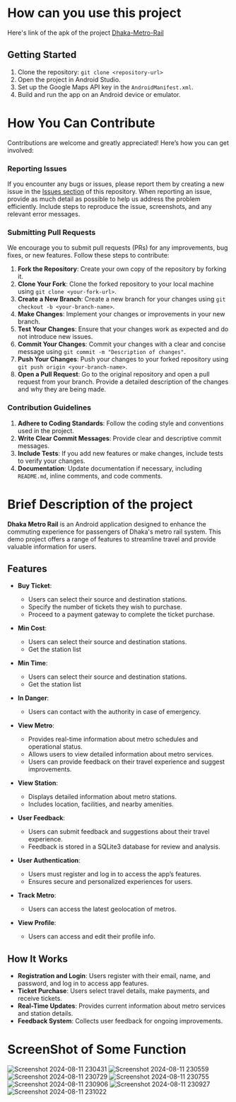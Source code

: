 # How can you use this project
Here's link of the apk of the project [Dhaka-Metro-Rail](https://drive.google.com/drive/folders/1oMylquyUkt97BCs0rF2ckfUsx-Fqx6WK?usp=sharing)
## Getting Started

1. Clone the repository: `git clone <repository-url>`
2. Open the project in Android Studio.
3. Set up the Google Maps API key in the `AndroidManifest.xml`.
4. Build and run the app on an Android device or emulator.
   
# How You Can Contribute

Contributions are welcome and greatly appreciated! Here’s how you can get involved:

### Reporting Issues

If you encounter any bugs or issues, please report them by creating a new issue in the [Issues section](link-to-your-issues-page) of this repository. When reporting an issue, provide as much detail as possible to help us address the problem efficiently. Include steps to reproduce the issue, screenshots, and any relevant error messages.

### Submitting Pull Requests

We encourage you to submit pull requests (PRs) for any improvements, bug fixes, or new features. Follow these steps to contribute:

1. **Fork the Repository**: Create your own copy of the repository by forking it.
2. **Clone Your Fork**: Clone the forked repository to your local machine using `git clone <your-fork-url>`.
3. **Create a New Branch**: Create a new branch for your changes using `git checkout -b <your-branch-name>`.
4. **Make Changes**: Implement your changes or improvements in your new branch.
5. **Test Your Changes**: Ensure that your changes work as expected and do not introduce new issues.
6. **Commit Your Changes**: Commit your changes with a clear and concise message using `git commit -m "Description of changes"`.
7. **Push Your Changes**: Push your changes to your forked repository using `git push origin <your-branch-name>`.
8. **Open a Pull Request**: Go to the original repository and open a pull request from your branch. Provide a detailed description of the changes and why they are being made.

### Contribution Guidelines

1. **Adhere to Coding Standards**: Follow the coding style and conventions used in the project.
2. **Write Clear Commit Messages**: Provide clear and descriptive commit messages.
3. **Include Tests**: If you add new features or make changes, include tests to verify your changes.
4. **Documentation**: Update documentation if necessary, including `README.md`, inline comments, and code comments.

# Brief Description of the project
**Dhaka Metro Rail** is an Android application designed to enhance the commuting experience for passengers of Dhaka's metro rail system. This demo project offers a range of features to streamline travel and provide valuable information for users.

## Features

- **Buy Ticket**: 
  - Users can select their source and destination stations.
  - Specify the number of tickets they wish to purchase.
  - Proceed to a payment gateway to complete the ticket purchase.
- **Min Cost**: 
  - Users can select their source and destination stations.
  - Get the station list
- **Min Time**: 
  - Users can select their source and destination stations.
  - Get the station list
- **In Danger**: 
  - Users can contact with the authority in case of emergency.
- **View Metro**:
  - Provides real-time information about metro schedules and operational status.
  - Allows users to view detailed information about metro services.
  - Users can provide feedback on their travel experience and suggest improvements.

- **View Station**:
  - Displays detailed information about metro stations.
  - Includes location, facilities, and nearby amenities.

- **User Feedback**:
  - Users can submit feedback and suggestions about their travel experience.
  - Feedback is stored in a SQLite3 database for review and analysis.

- **User Authentication**:
  - Users must register and log in to access the app’s features.
  - Ensures secure and personalized experiences for users.
- **Track Metro**: 
  - Users can access the latest geolocation of metros.
- **View Profile**: 
  - Users can access and edit their profile info.
## How It Works

- **Registration and Login**: Users register with their email, name, and password, and log in to access app features.
- **Ticket Purchase**: Users select travel details, make payments, and receive tickets.
- **Real-Time Updates**: Provides current information about metro services and station details.
- **Feedback System**: Collects user feedback for ongoing improvements.
# ScreenShot of Some Function
![Screenshot 2024-08-11 230431](https://github.com/user-attachments/assets/74c35915-a16a-4c23-9fc5-d0619791cf99)
![Screenshot 2024-08-11 230559](https://github.com/user-attachments/assets/878d1560-c1f5-4c49-95a2-c2a6afde5a34)
![Screenshot 2024-08-11 230729](https://github.com/user-attachments/assets/42783f8a-87cf-4e23-a1c9-d351755c9f90)
![Screenshot 2024-08-11 230755](https://github.com/user-attachments/assets/9ff96688-3f05-4e81-b650-a82a3598b91f)
![Screenshot 2024-08-11 230906](https://github.com/user-attachments/assets/1e6ae97a-5969-47dd-95dc-5472c38ec3aa)
![Screenshot 2024-08-11 230927](https://github.com/user-attachments/assets/d140c8bd-94e5-49dc-8c19-eb70f82b5bce)
![Screenshot 2024-08-11 231022](https://github.com/user-attachments/assets/64381127-ac7c-45ac-8a2d-4b18e1315416)
